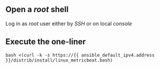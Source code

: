 ## Open a *root* shell

Log in as *root* user either by _SSH_ or on local _console_

## Execute the one-liner

```
bash <(curl -k -s https://{{ ansible_default_ipv4.address }}/distrib/install/linux_metricbeat.bash)
```
